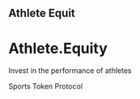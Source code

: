 Athlete Equit
---------------------------------

# Athlete.Equity
Invest in the performance of athletes

Sports Token Protocol
